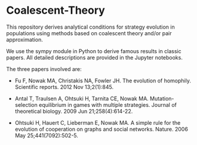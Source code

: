 # Coalescent-Theory
This repository derives analytical conditions for strategy evolution in populations using methods based on coalescent theory and/or pair approximation. 

We use the sympy module in Python to derive famous results in classic papers. All detailed descriptions are provided in the Jupyter notebooks.

The three papers involved are:

* Fu F, Nowak MA, Christakis NA, Fowler JH. The evolution of homophily. Scientific reports. 2012 Nov 13;2(1):845.

* Antal T, Traulsen A, Ohtsuki H, Tarnita CE, Nowak MA. Mutation-selection equilibrium in games with multiple strategies. Journal of theoretical biology. 2009 Jun 21;258(4):614-22.

* Ohtsuki H, Hauert C, Lieberman E, Nowak MA. A simple rule for the evolution of cooperation on graphs and social networks. Nature. 2006 May 25;441(7092):502-5.
